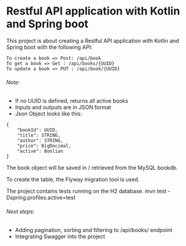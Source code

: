 # Restful API application with Kotlin and Spring boot

This project is about creating a Restful API application with Kotlin and Spring boot with the following API:

```
To create a book => Post: /api/book
To get a book => Get : /api/books/{UUID}
To update a book => PUT : /api/book/{UUID}
```

###### Note:
- If no UUID is defined, returns all active books 
- Inputs and outputs are in JSON format
- Json Object looks like this:

```
{
	"bookId": UUID,
	"title": STRING,
	"author": STRING,
	"price": BigDecimal,
	"active": Boolian
}
```

The book object will be saved in / retrieved from the MySQL bookdb.
 
To create the table, the Flyway migration tool is used.

The project contains tests running on the H2 database.
mvn test -Dspring.profiles.active=test

###### Next steps: 
- Adding pagination, sorting and filtering to /api/books/ endpoint
- Integrating Swagger into the project

 